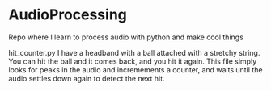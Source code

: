 # AudioProcessing
Repo where I learn to process audio with python and make cool things

hit_counter.py
  I have a headband with a ball attached with a stretchy string. You can hit the ball and it comes back, and you hit it again. 
  This file simply looks for peaks in the audio and incremements a counter, and waits until the audio settles down again to detect the next hit.
  
